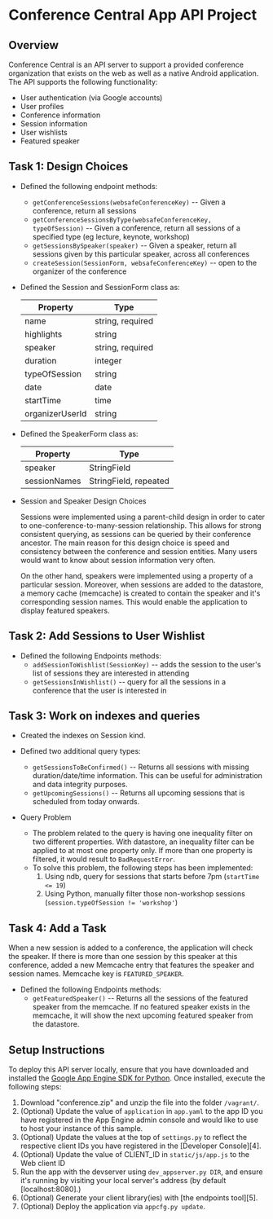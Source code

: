 # Conference Central App API Project

## Overview

Conference Central is an API server to support a provided conference organization that exists on the web as well as a native Android application. The API supports the following functionality: 

- User authentication (via Google accounts)
- User profiles
- Conference information
- Session information
- User wishlists
- Featured speaker

## Task 1: Design Choices

* Defined the following endpoint methods:
  - `getConferenceSessions(websafeConferenceKey)` -- Given a conference, return all sessions
  - `getConferenceSessionsByType(websafeConferenceKey, typeOfSession)` -- Given a conference, return all sessions of a specified type (eg lecture, keynote, workshop)
  - `getSessionsBySpeaker(speaker)` -- Given a speaker, return all sessions given by this particular speaker, across all conferences
  - `createSession(SessionForm, websafeConferenceKey)` -- open to the organizer of the conference

* Defined the Session and SessionForm class as:

  | Property        | Type             |
  |-----------------|------------------|
  | name            | string, required |
  | highlights      | string           |
  | speaker         | string, required |
  | duration        | integer          |
  | typeOfSession   | string           |
  | date            | date             |
  | startTime       | time             |
  | organizerUserId | string           |
  
* Defined the SpeakerForm class as:

   | Property        | Type                  |
   |-----------------|-----------------------|
   | speaker         | StringField           |
   | sessionNames    | StringField, repeated |

* Session and Speaker Design Choices
   
  Sessions were implemented using a parent-child design in order to cater to one-conference-to-many-session relationship. This allows for strong consistent querying, as sessions can be queried by their conference ancestor. The main reason for this design choice is speed and consistency between the conference and session entities. Many users would want to know about session information very often.
  
  On the other hand, speakers were implemented using a property of a particular session. Moreover, when sessions are added to the datastore, a memory cache (memcache) is created to contain the speaker and it's corresponding session names. This would enable the application to display featured speakers.

## Task 2: Add Sessions to User Wishlist

* Defined the following Endpoints methods:
  - `addSessionToWishlist(SessionKey)` -- adds the session to the user's list of sessions they are interested in attending
  - `getSessionsInWishlist()` -- query for all the sessions in a conference that the user is interested in

## Task 3: Work on indexes and queries

* Created the indexes on Session kind.

* Defined two additional query types:
  - `getSessionsToBeConfirmed()` -- Returns all sessions with missing duration/date/time information. This can be useful for administration and data integrity purposes.
  - `getUpcomingSessions()` -- Returns all upcoming sessions that is scheduled from today onwards.

* Query Problem
  - The problem related to the query is having one inequality filter on two different properties. With datastore, an inequality filter can be applied to at most one property only. If more than one property is filtered, it would result to `BadRequestError`.
  - To solve this problem, the following steps has been implemented:
    1. Using ndb, query for sessions that starts before 7pm (`startTime <= 19`)
    2. Using Python, manually filter those non-workshop sessions (`session.typeOfSession != 'workshop'`)

## Task 4: Add a Task

When a new session is added to a conference, the application will check the speaker. If there is more than one session by this speaker at this conference, added a new Memcache entry that features the speaker and session names. Memcache key is `FEATURED_SPEAKER`.

* Defined the following Endpoints methods:
  - `getFeaturedSpeaker()` -- Returns all the sessions of the featured speaker from the memcache. If no featured speaker exists in the memcache, it will show the next upcoming featured speaker from the datastore.
  
## Setup Instructions

To deploy this API server locally, ensure that you have downloaded and installed the [Google App Engine SDK for Python](https://cloud.google.com/appengine/downloads). Once installed, execute the following steps:

1. Download "conference.zip" and unzip the file into the folder `/vagrant/`.
2. (Optional) Update the value of `application` in `app.yaml` to the app ID you have registered in the App Engine admin console and would like to use to host your instance of this sample.
3. (Optional) Update the values at the top of `settings.py` to reflect the respective client IDs you have registered in the [Developer Console][4].
4. (Optional) Update the value of CLIENT_ID in `static/js/app.js` to the Web client ID
5. Run the app with the devserver using `dev_appserver.py DIR`, and ensure it's running by visiting your local server's address (by default [localhost:8080].)
6. (Optional) Generate your client library(ies) with [the endpoints tool][5].
7. (Optional) Deploy the application via `appcfg.py update`.  
